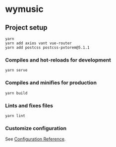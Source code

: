 # wymusic

## Project setup
```
yarn
yarn add axios vant vue-router
yarn add postcss postcss-pxtorem@5.1.1
```

### Compiles and hot-reloads for development
```
yarn serve
```

### Compiles and minifies for production
```
yarn build
```

### Lints and fixes files
```
yarn lint
```

### Customize configuration
See [Configuration Reference](https://cli.vuejs.org/config/).
